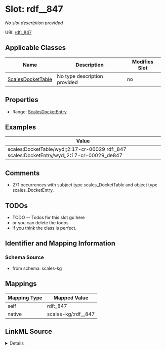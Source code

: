 

# Slot: rdf__847


_No slot description provided_





URI: [rdf:_847](http://www.w3.org/1999/02/22-rdf-syntax-ns#_847)



<!-- no inheritance hierarchy -->





## Applicable Classes

| Name | Description | Modifies Slot |
| --- | --- | --- |
| [ScalesDocketTable](../classes/ScalesDocketTable.md) | No type description provided |  no  |







## Properties

* Range: [ScalesDocketEntry](../classes/ScalesDocketEntry.md)






## Examples

| Value |
| --- |
| scales:DocketTable/wyd;;2:17-cr-00029 rdf:_847 scales:DocketEntry/wyd;;2:17-cr-00029_de847 |

## Comments

* 271 occurrences with subject type scales_DocketTable and object type scales_DocketEntry.

## TODOs

* TODO -- Todos for this slot go here
* or you can delete the todos
* if you think the class is perfect.

## Identifier and Mapping Information







### Schema Source


* from schema: scales-kg




## Mappings

| Mapping Type | Mapped Value |
| ---  | ---  |
| self | rdf:_847 |
| native | scales-kg/:rdf__847 |




## LinkML Source

<details>
```yaml
name: rdf__847
description: No slot description provided
todos:
- TODO -- Todos for this slot go here
- or you can delete the todos
- if you think the class is perfect.
comments:
- 271 occurrences with subject type scales_DocketTable and object type scales_DocketEntry.
examples:
- value: scales:DocketTable/wyd;;2:17-cr-00029 rdf:_847 scales:DocketEntry/wyd;;2:17-cr-00029_de847
from_schema: scales-kg
rank: 1000
slot_uri: rdf:_847
alias: rdf__847
domain_of:
- scales_DocketTable
range: scales_DocketEntry

```
</details>